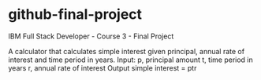 # github-final-project


IBM Full Stack Developer - Course 3 - Final Project

A calculator that calculates simple interest given principal, annual rate of interest and time period in years. Input:
p, principal amount 
t, time period in years 
r, annual rate of interest
Output simple interest = ptr
